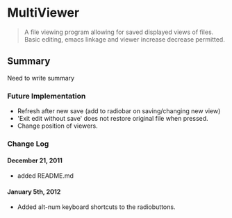 
MultiViewer
===========

>A file viewing program allowing for saved displayed views
>of files. Basic editing, emacs linkage and viewer increase
>decrease permitted.

Summary
-------

Need to write summary

### Future Implementation

*   Refresh after new save (add to radiobar on saving/changing new view)
*   'Exit edit without save' does not restore original file when pressed.
*   Change position of viewers.

### Change Log
#### December 21, 2011
*   added README.md

#### January 5th, 2012
*   Added alt-num keyboard shortcuts to the radiobuttons. 
